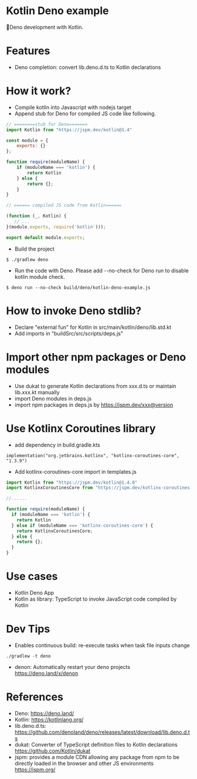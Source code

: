 Kotlin Deno example
===================
🦕Deno development with Kotlin.

# Features

* Deno completion:  convert lib.deno.d.ts to  Kotlin declarations

# How it work?

* Compile kotlin into Javascript with nodejs target
* Append stub for Deno for compiled JS code like following.

```javascript
// ========stub for Deno=======
import Kotlin from "https://jspm.dev/kotlin@1.4"

const module = {
    exports: {}
};

function require(moduleName) {
    if (moduleName === 'kotlin') {
        return Kotlin
    } else {
        return {};
    }
}

// ====== compiled JS code from Kotlin======

(function (_, Kotlin) {
   // ...
}(module.exports, require('kotlin')));

export default module.exports;
```

* Build the project

```
$ ./gradlew deno
```

* Run the code with Deno. Please add --no-check for Deno run to disable kotlin module check.

```
$ deno run --no-check build/deno/kotlin-deno-example.js
```

# How to invoke Deno stdlib?

* Declare "external fun" for Kotlin in src/main/kotlin/deno/lib.std.kt
* Add imports in "buildSrc/src/scripts/deps.js"

# Import other npm packages or Deno modules

* Use dukat to generate Kotlin declarations from xxx.d.ts or maintain lib.xxx.kt manually
* import Deno modules in deps.js
* import npm packages in deps.js by https://jspm.dev/xxx@version

# Use Kotlinx Coroutines library

* add dependency in build.gradle.kts

```
implementation("org.jetbrains.kotlinx", "kotlinx-coroutines-core", "1.3.9")
```

* Add kotlinx-coroutines-core import in templates.js

```javascript
import Kotlin from "https://jspm.dev/kotlin@1.4.0"
import KotlinxCoroutinesCore from "https://jspm.dev/kotlinx-coroutines-core@1.3.9"

//......

function require(moduleName) {
  if (moduleName === 'kotlin') {
    return Kotlin
  } else if (moduleName === 'kotlinx-coroutines-core') {
    return KotlinxCoroutinesCore;
  } else {
    return {};
  }
}
```

# Use cases

* Kotlin Deno App
* Kotlin as library: TypeScript to invoke JavaScript code compiled by Kotlin

# Dev Tips

* Enables continuous build: re-execute tasks when task file inputs change

```
./gradlew -t deno
```

* denon: Automatically restart your deno projects https://deno.land/x/denon

# References

* Deno: https://deno.land/
* Kotlin: https://kotlinlang.org/
* lib.deno.d.ts: https://github.com/denoland/deno/releases/latest/download/lib.deno.d.ts
* dukat: Converter of TypeScript definition files to Kotlin declarations https://github.com/Kotlin/dukat
* jspm: provides a module CDN allowing any package from npm to be directly loaded in the browser and other JS environments https://jspm.org/
